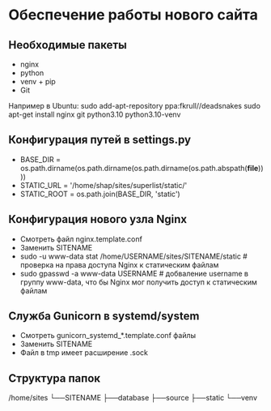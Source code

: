 Обеспечение работы нового сайта
===============================
## Необходимые пакеты
* nginx
* python
* venv + pip
* Git

Например в Ubuntu:
    sudo add-apt-repository ppa:fkrull//deadsnakes
    sudo apt-get install nginx git python3.10 python3.10-venv
## Конфигурация путей в settings.py
* BASE_DIR = os.path.dirname(os.path.dirname(os.path.dirname(os.path.abspath(__file__))))
* STATIC_URL = '/home/shap/sites/superlist/static/'
* STATIC_ROOT = os.path.join(BASE_DIR, 'static')

## Конфигурация нового узла Nginx
* Смотреть файл nginx.template.conf
* Заменить SITENAME
* sudo -u www-data stat /home/USERNAME/sites/SITENAME/static # проверка на права доступа Nginx к статическим файлам
* sudo gpasswd -a www-data USERNAME # добваление username в группу www-data, что бы Nginx мог получить доступ к статическим файлам

## Служба Gunicorn в systemd/system
* Смотреть gunicorn_systemd_*.template.conf файлы
* Заменить SITENAME
* Файл в tmp имеет расширение .sock

## Структура папок
/home/sites
└──SITENAME
    ├──database
    ├──source
    ├──static
    └──venv